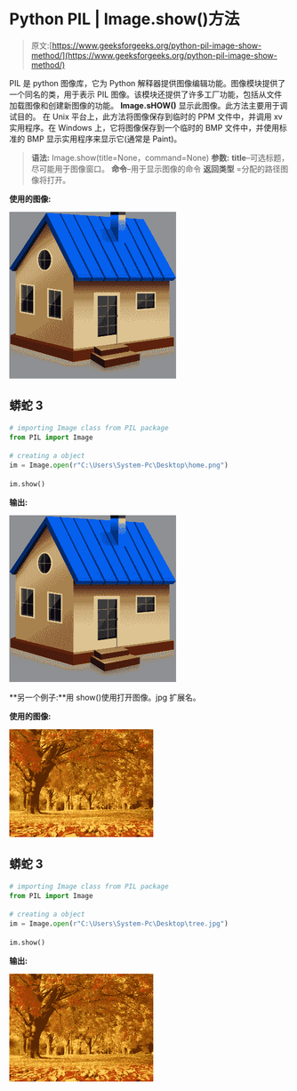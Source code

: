 # Python PIL | Image.show()方法

> 原文:[https://www.geeksforgeeks.org/python-pil-image-show-method/](https://www.geeksforgeeks.org/python-pil-image-show-method/)

PIL 是 python 图像库，它为 Python 解释器提供图像编辑功能。图像模块提供了一个同名的类，用于表示 PIL 图像。该模块还提供了许多工厂功能，包括从文件加载图像和创建新图像的功能。
**Image.sHOW()** 显示此图像。此方法主要用于调试目的。
在 Unix 平台上，此方法将图像保存到临时的 PPM 文件中，并调用 xv 实用程序。在 Windows 上，它将图像保存到一个临时的 BMP 文件中，并使用标准的 BMP 显示实用程序来显示它(通常是 Paint)。

> **语法:** Image.show(title=None，command=None)
> **参数:**
> **title**–可选标题，尽可能用于图像窗口。
> **命令**–用于显示图像的命令
> **返回类型** =分配的路径图像将打开。

**使用的图像:**

![](img/b9d9345df71fc8e6c101def0e1afd214.png)

## 蟒蛇 3

```py
# importing Image class from PIL package
from PIL import Image

# creating a object
im = Image.open(r"C:\Users\System-Pc\Desktop\home.png")

im.show()
```

**输出:**

![](img/b9d9345df71fc8e6c101def0e1afd214.png)

**另一个例子:**用 show()使用打开图像。jpg 扩展名。

**使用的图像:**

![](img/265b098c7c228c1351ae135294268ffd.png)

## 蟒蛇 3

```py
# importing Image class from PIL package
from PIL import Image

# creating a object
im = Image.open(r"C:\Users\System-Pc\Desktop\tree.jpg")

im.show()
```

**输出:**

![](img/265b098c7c228c1351ae135294268ffd.png)